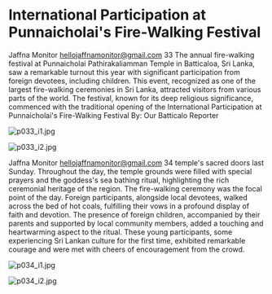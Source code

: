 # International Participation at Punnaicholai's Fire-Walking Festival

Jaffna Monitor
hellojaffnamonitor@gmail.com
33
The annual fire-walking festival at 
Punnaicholai Pathirakaliamman 
Temple in Batticaloa, Sri Lanka, saw 
a remarkable turnout this year with 
significant participation from foreign 
devotees, including children. This 
event, recognized as one of the largest 
fire-walking ceremonies in Sri Lanka, 
attracted visitors from various parts of 
the world.
The festival, known for its deep 
religious significance, commenced 
with the traditional opening of the 
International 
Participation at 
Punnaicholai's 
Fire-Walking 
Festival
By: 
Our Batticalo Reporter

![p033_i1.jpg](images_out/011_international_participation_at_punnaicholais_fire_/p033_i1.jpg)

![p033_i2.jpg](images_out/011_international_participation_at_punnaicholais_fire_/p033_i2.jpg)

Jaffna Monitor
hellojaffnamonitor@gmail.com
34
temple's sacred doors last 
Sunday. Throughout the day, 
the temple grounds were 
filled with special prayers 
and the goddess's sea bathing 
ritual, highlighting the rich 
ceremonial heritage of the 
region.
The fire-walking ceremony 
was the focal point of the day. 
Foreign participants, alongside 
local devotees, walked across 
the bed of hot coals, fulfilling 
their vows in a profound 
display of faith and devotion.
The presence of foreign 
children, accompanied by their 
parents and supported by local 
community members, added 
a touching and heartwarming 
aspect to the ritual. These 
young participants, some 
experiencing Sri Lankan 
culture for the first time, 
exhibited remarkable courage 
and were met with cheers 
of encouragement from the 
crowd.

![p034_i1.jpg](images_out/011_international_participation_at_punnaicholais_fire_/p034_i1.jpg)

![p034_i2.jpg](images_out/011_international_participation_at_punnaicholais_fire_/p034_i2.jpg)

